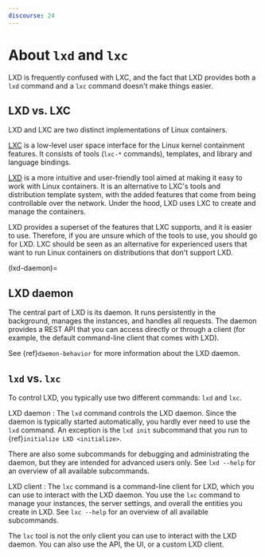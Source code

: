 ```yaml
---
discourse: 24
---
```


# About `lxd` and `lxc`

LXD is frequently confused with LXC, and the fact that LXD provides both a `lxd` command and a `lxc` command doesn't make things easier.

## LXD vs. LXC

LXD and LXC are two distinct implementations of Linux containers.

[LXC](https://linuxcontainers.org/lxc/introduction/) is a low-level user space interface for the Linux kernel containment features.
It consists of tools (`lxc-*` commands), templates, and library and language bindings.

[LXD](https://linuxcontainers.org/lxd/introduction/) is a more intuitive and user-friendly tool aimed at making it easy to work with Linux containers.
It is an alternative to LXC's tools and distribution template system, with the added features that come from being controllable over the network.
Under the hood, LXD uses LXC to create and manage the containers.

LXD provides a superset of the features that LXC supports, and it is easier to use.
Therefore, if you are unsure which of the tools to use, you should go for LXD.
LXC should be seen as an alternative for experienced users that want to run Linux containers on distributions that don't support LXD.

(lxd-daemon)=
## LXD daemon

The central part of LXD is its daemon.
It runs persistently in the background, manages the instances, and handles all requests.
The daemon provides a REST API that you can access directly or through a client (for example, the default command-line client that comes with LXD).

See {ref}`daemon-behavior` for more information about the LXD daemon.

## `lxd` vs. `lxc`

To control LXD, you typically use two different commands: `lxd` and `lxc`.

LXD daemon
: The `lxd` command controls the LXD daemon.
  Since the daemon is typically started automatically, you hardly ever need to use the `lxd` command.
  An exception is the `lxd init` subcommand that you run to {ref}`initialize LXD <initialize>`.

  There are also some subcommands for debugging and administrating the daemon, but they are intended for advanced users only.
  See `lxd --help` for an overview of all available subcommands.

LXD client
: The `lxc` command is a command-line client for LXD, which you can use to interact with the LXD daemon.
  You use the `lxc` command to manage your instances, the server settings, and overall the entities you create in LXD.
  See `lxc --help` for an overview of all available subcommands.

  The `lxc` tool is not the only client you can use to interact with the LXD daemon.
  You can also use the API, the UI, or a custom LXD client.
